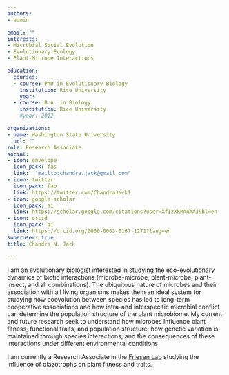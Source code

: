 ```yaml
---
authors:
- admin

email: ""
interests:
- Microbial Social Evolution
- Evolutionary Ecology
- Plant-Microbe Interactions

education:
  courses:
  - course: PhD in Evolutionary Biology
    institution: Rice University
    year: 
  - course: B.A. in Biology
    institution: Rice University
    #year: 2012

organizations:
- name: Washington State University
  url: ""
role: Research Associate
social:
- icon: envelope
  icon_pack: fas
  link:  "mailto:chandra.jack@gmail.com"
- icon: twitter
  icon_pack: fab
  link: https://twitter.com/ChandraJack1
- icon: google-scholar
  icon_pack: ai
  link: https://scholar.google.com/citations?user=XfIzXKMAAAAJ&hl=en
- icon: orcid
  icon_pack: ai
  link: https://orcid.org/0000-0003-0167-1271?lang=en
superuser: true
title: Chandra N. Jack

---
```


I am an evolutionary biologist interested in studying the eco-evolutionary dynamics of biotic interactions (microbe-microbe, plant-microbe, plant-insect, and all combinations).
The ubiquitous nature of microbes and their association with all living organisms makes them an ideal system for studying how coevolution between species has led to long-term cooperative associations and how intra-and interspecific microbial conflict can determine the population structure of the plant microbiome. My current and future research seek to understand how microbes influence plant fitness, functional traits, and population structure; how genetic variation is maintained through species interactions; and the consequences of these interactions under different environmental conditions. 



I am currently a Research Associate in the [Friesen Lab](http://css.wsu.edu/people/faculty/maren-l-friesen/) studying the influence of diazotrophs on plant fitness and traits.



